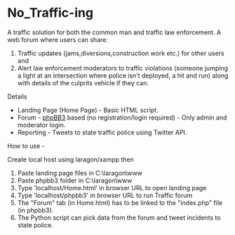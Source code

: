 # No_Traffic-ing

A traffic solution for both the common man and traffic law enforcement. A web forum where users can share:

1. Traffic updates (jams,diversions,construction work etc.) for other users and 
2. Alert law enforcement moderators to traffic violations (someone jumping a light at an intersection where police isn't deployed, a hit and run) along with details of the culprits vehicle if they can.

Details

- Landing Page (Home Page) - Basic HTML script.
- Forum - [phpBB3](https://www.phpbb.com/ "phpBB3") based (no registration/login required) - Only admin and moderator login.
- Reporting - Tweets to state traffic police using Twitter API.

How to use - 

Create local host using laragon/xampp then

1. Paste landing page files in C:\laragon\www
2. Paste phpbb3 folder in C:\laragon\www
3. Type 'localhost/Home.html'  in browser URL to open landing page
4. Type 'localhost/phpbb3' in browser URL to run Traffic forum
5. The "Forum" tab (in Home.html) has to be linked to the "index.php" file (in phpbb3).
6. The Python script can pick data from the forum and tweet incidents to state police.






